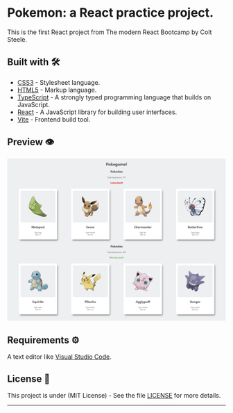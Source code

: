 # Pokemon: a React practice project.

This is the first React project from The modern React Bootcamp by Colt Steele.

## Built with 🛠️

- [CSS3](https://developer.mozilla.org/en-US/docs/Web/CSS) - Stylesheet language.
- [HTML5](https://developer.mozilla.org/en-US/docs/Web/Guide/HTML/HTML5) - Markup language.
- [TypeScript](https://www.typescriptlang.org/) - A strongly typed programming language that builds on JavaScript.
- [React](https://reactjs.org/) - A JavaScript library for building user interfaces.
- [Vite](https://vite.dev/) - Frontend build tool.

## Preview 👁️

![preview](https://github.com/lsegg/pokemon-react-practice/blob/main/src/assets/preview.png?raw=true)

## Requirements ⚙️

A text editor like [Visual Studio Code](https://code.visualstudio.com/).

## License 📄

This project is under (MIT License) - See the file [LICENSE](LICENSE) for more details.

---
